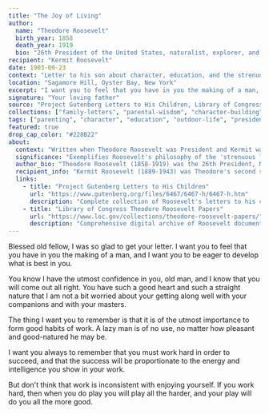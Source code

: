 ```yaml
---
title: "The Joy of Living"
author:
  name: "Theodore Roosevelt"
  birth_year: 1858
  death_year: 1919
  bio: "26th President of the United States, naturalist, explorer, and author"
recipient: "Kermit Roosevelt"
date: 1903-09-23
context: "Letter to his son about character, education, and the strenuous life"
location: "Sagamore Hill, Oyster Bay, New York"
excerpt: "I want you to feel that you have in you the making of a man, and I want you to be eager to develop what is best in you."
signature: "Your loving father"
source: "Project Gutenberg Letters to His Children, Library of Congress Theodore Roosevelt Papers"
collections: ["family-letters", "parental-wisdom", "character-building"]
tags: ["parenting", "character", "education", "outdoor-life", "presidential-family"]
featured: true
drop_cap_color: "#228B22"
about:
  context: "Written when Theodore Roosevelt was President and Kermit was a teenager. Part of extensive correspondence between father and son during Roosevelt's presidency."
  significance: "Exemplifies Roosevelt's philosophy of the 'strenuous life' and his approach to raising children with strong character and outdoor values."
  author_bio: "Theodore Roosevelt (1858-1919) was the 26th President, Nobel Peace Prize winner, and devoted father who maintained close correspondence with all his children."
  recipient_info: "Kermit Roosevelt (1889-1943) was Theodore's second son, who shared his father's love of adventure and exploration, joining him on expeditions to Africa and South America."
  links:
    - title: "Project Gutenberg Letters to His Children"
      url: "https://www.gutenberg.org/files/6467/6467-h/6467-h.htm"
      description: "Complete collection of Roosevelt's letters to his children"
    - title: "Library of Congress Theodore Roosevelt Papers"
      url: "https://www.loc.gov/collections/theodore-roosevelt-papers/"
      description: "Comprehensive digital archive of Roosevelt documents"
---
```


Blessed old fellow, I was so glad to get your letter. I want you to feel that you have in you the making of a man, and I want you to be eager to develop what is best in you.

You know I have the utmost confidence in you, old man, and I know that you will come out all right. You have such a good heart and such a straight nature that I am not a bit worried about your getting along well with your companions and with your masters.

The thing I want you to remember is that it is of the utmost importance to form good habits of work. A lazy man is of no use, no matter how pleasant and good-natured he may be.

I want you always to remember that you must work hard in order to succeed, and that the success will be proportionate to the energy and intelligence you show in your work.

But don't think that work is inconsistent with enjoying yourself. If you work hard, then when you do play you will play all the harder, and your play will do you all the more good.